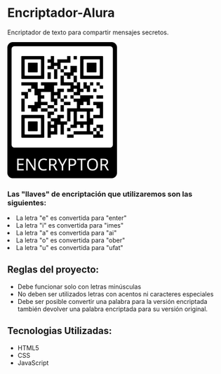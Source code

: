 # Encriptador-Alura
Encriptador de texto para compartir mensajes secretos.

<img src="./images/qr-encryptor.png" alt="Enlace QR" width="250">

<h3>Las "llaves" de encriptación que utilizaremos son las siguientes:</h3>

<li>La letra "e" es convertida para "enter"</li>
<li>La letra "i" es convertida para "imes"</li>
<li>La letra "a" es convertida para "ai"</li>
<li>La letra "o" es convertida para "ober"</li>
<li>La letra "u" es convertida para "ufat"</li>

<h2>Reglas del proyecto:</h2>
<ul>
  <li>Debe funcionar solo con letras minúsculas</li>
  <li>No deben ser utilizados letras con acentos ni caracteres especiales</li>
  <li>Debe ser posible convertir una palabra para la versión encriptada también devolver una palabra encriptada para su versión original.</li>
</ul>

<h2>Tecnologias Utilizadas:</h2>
<ul>
  <li>HTML5</li>
  <li>CSS</li>
  <li>JavaScript</li>
</ul>

